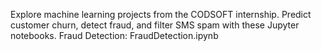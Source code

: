 Explore machine learning projects from the CODSOFT internship. Predict customer churn, detect fraud, and filter SMS spam with these Jupyter notebooks.
Fraud Detection: FraudDetection.ipynb
